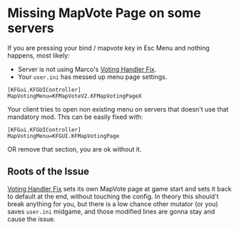 

# Missing MapVote Page on some servers

If you are pressing your bind / mapvote key in Esc Menu and nothing happens, most likely:

* Server is not using Marco's [Voting Handler Fix](https://forums.tripwireinteractive.com/index.php?threads/mod-voting-handler-fix.43202/).
* Your `user.ini` has messed up menu page settings.

```clike
[KFGui.KFGUIController]
MapVotingMenu=KFMapVoteV2.KFMapVotingPageX
```

Your client tries to open non existing menu on servers that doesn't use that mandatory mod. This can be easily fixed with:

```clike
[KFGui.KFGUIController]
MapVotingMenu=KFGUI.KFMapVotingPage
```

OR remove that section, you are ok without it.

## Roots of the Issue

[Voting Handler Fix](https://github.com/InsultingPros/KFMapVoteV3/blob/main/Classes/MVLevelCleanup.uc) sets its own MapVote page at game start and sets it back to default at the end, without touching the config. In theory this should't break anything for you, but there is a low chance other mutator (or you) saves `user.ini` midgame, and those modified lines are gonna stay and cause the issue.
